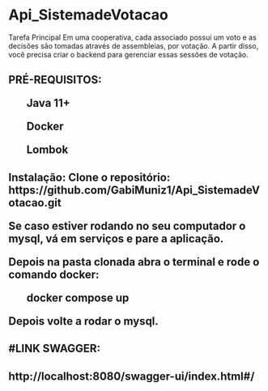 # Api_SistemadeVotacao

Tarefa Principal
Em uma cooperativa, cada associado possui um voto e as decisões são tomadas através de assembleias, por votação. A partir disso, você precisa criar o backend para gerenciar essas sessões de votação.

<h2>PRÉ-REQUISITOS:

<ul>Java 11+</ul>
<ul>Docker</ul>
<ul>Lombok</ul>

<h2>Instalação:
Clone o repositório:
https://github.com/GabiMuniz1/Api_SistemadeVotacao.git

Se caso estiver rodando no seu computador o mysql, vá em serviços e pare a aplicação.

Depois na pasta clonada abra o terminal e rode o comando docker:

<ul>docker compose up</ul>
Depois volte a rodar o mysql.

<h2>#LINK SWAGGER:<h2>
http://localhost:8080/swagger-ui/index.html#/

